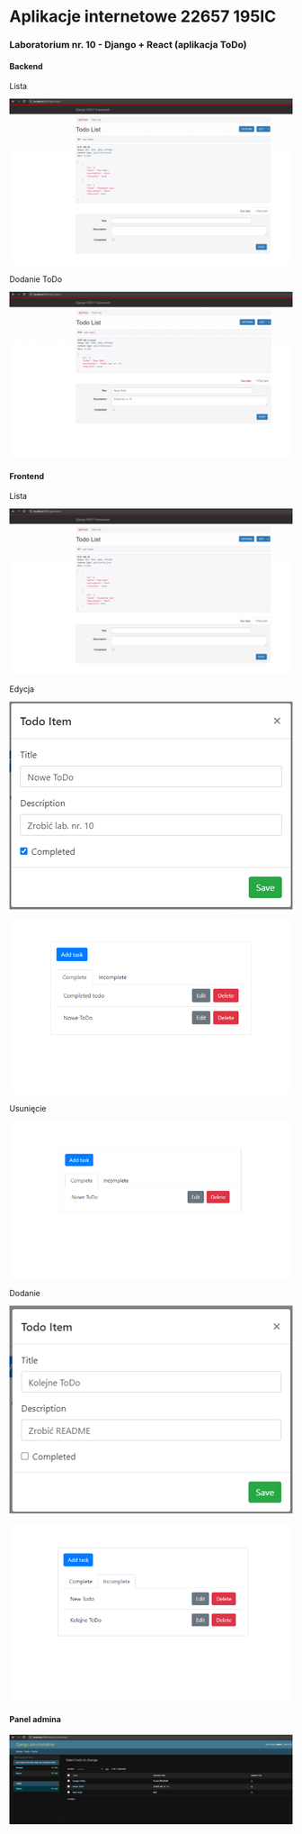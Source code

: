# Aplikacje internetowe 22657 195IC

### Laboratorium nr. 10 - Django + React (aplikacja ToDo)  

#### Backend  

Lista  

![Backend](/lab10/assets/apilista.png "Backend")  

Dodanie ToDo  

![Backend](/lab10/assets/dodanetodo.png "Backend")  

#### Frontend  

Lista  

![Frontend](/lab10/assets/apilista.png "Frontend")  

Edycja  

![Frontend](/lab10/assets/edit.png "Frontend")  

![Frontend](/lab10/assets/edited.png "Frontend")  

Usunięcie  

![Frontend](/lab10/assets/deleted.png "Frontend")  

Dodanie  

![Frontend](/lab10/assets/add.png "Frontend")  

![Frontend](/lab10/assets/dodane.png "Frontend")  

#### Panel admina  

![Admin](/lab10/assets/paneladmina.png "Admin")  

